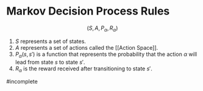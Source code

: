 # Markov Decision Process Rules

$$(S, A, P_{\alpha}, R_{\alpha})$$
1. $S$ represents a set of states. 
2. $A$ represents a set of actions called the [[Action Space]]. 
3. $P_{\alpha}(s,s')$ is a function that represents the probability that the action $\alpha$ will lead from state $s$ to state $s'$. 
4. $R_{\alpha}$ is the reward received after transitioning to state $s'$. 

#incomplete